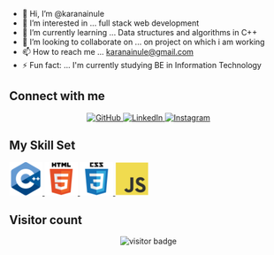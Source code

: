 - 👋 Hi, I’m @karanainule
- 👀 I’m interested in ... full stack web development 
- 🌱 I’m currently learning ... Data structures and algorithms in C++
- 💞️ I’m looking to collaborate on ... on project on which i am working 
- 📫 How to reach me ... karanainule@gmail.com
- ⚡ Fun fact: ... I'm currently studying BE in Information Technology 

<!---
karanainule/karanainule is a ✨ special ✨ repository because its `README.md` (this file) appears on your GitHub profile.
You can click the Preview link to take a look at your changes.
--->


## Connect with me

<p align="center">
  <a href="https://github.com/karanainule" target="_blank">
    <img src="https://img.shields.io/badge/GitHub-181717?style=for-the-badge&logo=github&logoColor=white" alt="GitHub"/>
  </a>
  <a href="https://linkedin.com/in/karan-ainule" target="_blank">
    <img src="https://img.shields.io/badge/LinkedIn-0077B5?style=for-the-badge&logo=linkedin&logoColor=white" alt="LinkedIn"/>
  </a>
  <a href="https://instagram.com/k.aran_x" target="_blank">
    <img src="https://img.shields.io/badge/Instagram-181717?style=for-the-badge&logo=instagram&logoColor=white" alt="Instagram"/>
  </a>
</p>

## My Skill Set
<p align="left">
  <a href="https://isocpp.org/" target="_blank">
    <img src="https://raw.githubusercontent.com/devicons/devicon/master/icons/cplusplus/cplusplus-original.svg" alt="cplusplus" width="60" height="60"/>
  </a>
  <a href="https://developer.mozilla.org/en-US/docs/Web/HTML" target="_blank">
    <img src="https://raw.githubusercontent.com/devicons/devicon/master/icons/html5/html5-original-wordmark.svg" alt="html5" width="60" height="60"/>
  </a>
  <a href="https://developer.mozilla.org/en-US/docs/Web/CSS" target="_blank">
    <img src="https://raw.githubusercontent.com/devicons/devicon/master/icons/css3/css3-original-wordmark.svg" alt="css3" width="60" height="60"/>
  </a>
  <a href="https://developer.mozilla.org/en-US/docs/Web/JavaScript" target="_blank">
    <img src="https://raw.githubusercontent.com/devicons/devicon/master/icons/javascript/javascript-original.svg" alt="javascript" width="60" height="60"/>
  </a>
</p>



## Visitor count
<p align="center">
  <img src="https://komarev.com/ghpvc/?username=karanainule&style=flat-square" alt="visitor badge"/>
</p>
